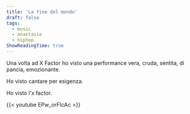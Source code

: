 ```yaml
---
title: 'La fine del mondo'
draft: false
tags:
  - music
  - anastasio
  - hiphop
ShowReadingTime: true
---
```


Una volta ad X Factor ho visto una performance vera, cruda, sentita, di pancia, emozionante.

Ho visto cantare per esigenza.

Ho visto l'x factor.


{{< youtube EPw_orFIcAc >}}
